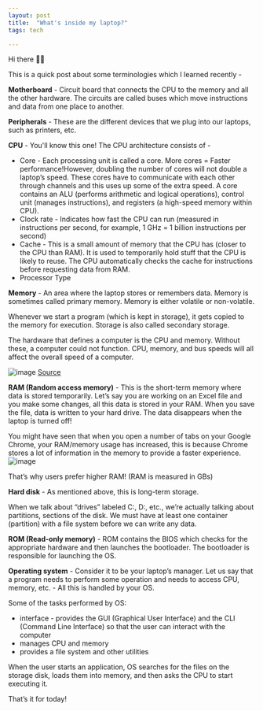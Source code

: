 ```yaml
---
layout: post
title:  "What's inside my laptop?"
tags: tech

---
```


Hi there 👋🏽

This is a quick post about some terminologies which I learned recently -

**Motherboard** - Circuit board that connects the CPU to the memory and all the other hardware. The circuits are called buses which move instructions and data from one place to another.

**Peripherals** - These are the different devices that we plug into our laptops, such as printers, etc.

**CPU** - You'll know this one! The CPU architecture consists of -

* Core - Each processing unit is called a core. More cores = Faster performance!However, doubling the number of cores will not double a laptop’s speed. These cores have to communicate with each other through channels and this uses up some of the extra speed. A core contains an ALU (performs arithmetic and logical operations), control unit (manages instructions), and registers (a high-speed memory within CPU).
* Clock rate - Indicates how fast the CPU can run (measured in instructions per second, for example, 1 GHz = 1 billion instructions per second)
* Cache - This is a small amount of memory that the CPU has (closer to the CPU than RAM). It is used to temporarily hold stuff that the CPU is likely to reuse. The CPU automatically checks the cache for instructions before requesting data from RAM.
* Processor Type

**Memory** - An area where the laptop stores or remembers data. Memory is sometimes called primary memory. Memory is either volatile or non-volatile.

Whenever we start a program (which is kept in storage), it gets copied to the memory for execution. Storage is also called secondary storage.

The hardware that defines a computer is the CPU and memory. Without these, a computer could not function. CPU, memory, and bus speeds will all affect the overall speed of a computer.

![image](https://user-images.githubusercontent.com/10815402/139592329-27955e5f-e133-4abd-99aa-178cf9c32b01.png)
[Source](https://hazelcast.com/glossary/memory-caching/)

**RAM (Random access memory)** - This is the short-term memory where data is stored temporarily. Let’s say you are working on an Excel file and you make some changes, all this data is stored in your RAM. When you save the file, data is written to your hard drive. The data disappears when the laptop is turned off!

You might have seen that when you open a number of tabs on your Google Chrome, your RAM/memory usage has increased, this is because Chrome stores a lot of information in the memory to provide a faster experience.
![image](https://user-images.githubusercontent.com/10815402/139592348-ed44a765-e060-4d81-acaf-65c64934f70a.png)

That’s why users prefer higher RAM! (RAM is measured in GBs)

**Hard disk** - As mentioned above, this is long-term storage.

When we talk about “drives” labeled C:, D:, etc., we’re actually talking about partitions, sections of the disk. We must have at least one container (partition) with a file system before we can write any data.

**ROM (Read-only memory)** - ROM contains the BIOS which checks for the appropriate hardware and then launches the bootloader. The bootloader is responsible for launching the OS.

**Operating system** - Consider it to be your laptop’s manager. Let us say that a program needs to perform some operation and needs to access CPU, memory, etc. - All this is handled by your OS.

Some of the tasks performed by OS:

* interface - provides the GUI (Graphical User Interface) and the CLI (Command Line Interface) so that the user can interact with the computer
* manages CPU and memory 
* provides a file system and other utilities

When the user starts an application, OS searches for the files on the storage disk, loads them into memory, and then asks the CPU to start executing it.

That’s it for today!
